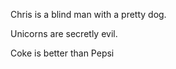 Chris is a blind man with a pretty dog.

Unicorns are secretly evil.

Coke
is better than         Pepsi                  
